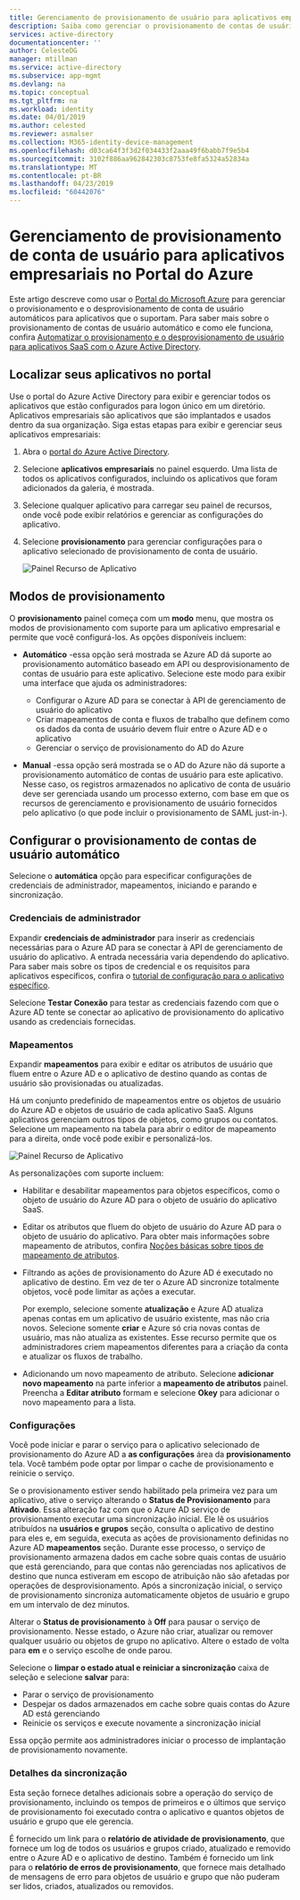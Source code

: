 ```yaml
---
title: Gerenciamento de provisionamento de usuário para aplicativos empresariais no Azure Active Directory | Microsoft Docs
description: Saiba como gerenciar o provisionamento de contas de usuário para aplicativos empresariais usando o Azure Active Directory
services: active-directory
documentationcenter: ''
author: CelesteDG
manager: mtillman
ms.service: active-directory
ms.subservice: app-mgmt
ms.devlang: na
ms.topic: conceptual
ms.tgt_pltfrm: na
ms.workload: identity
ms.date: 04/01/2019
ms.author: celested
ms.reviewer: asmalser
ms.collection: M365-identity-device-management
ms.openlocfilehash: d03ca64f3f3d2f034433f2aaa49f6babb7f9e5b4
ms.sourcegitcommit: 3102f886aa962842303c8753fe8fa5324a52834a
ms.translationtype: MT
ms.contentlocale: pt-BR
ms.lasthandoff: 04/23/2019
ms.locfileid: "60442076"
---
```

# <a name="managing-user-account-provisioning-for-enterprise-apps-in-the-azure-portal"></a>Gerenciamento de provisionamento de conta de usuário para aplicativos empresariais no Portal do Azure

Este artigo descreve como usar o [Portal do Microsoft Azure](https://portal.azure.com) para gerenciar o provisionamento e o desprovisionamento de conta de usuário automáticos para aplicativos que o suportam. Para saber mais sobre o provisionamento de contas de usuário automático e como ele funciona, confira [Automatizar o provisionamento e o desprovisionamento de usuário para aplicativos SaaS com o Azure Active Directory](user-provisioning.md).

## <a name="finding-your-apps-in-the-portal"></a>Localizar seus aplicativos no portal

Use o portal do Azure Active Directory para exibir e gerenciar todos os aplicativos que estão configurados para logon único em um diretório. Aplicativos empresariais são aplicativos que são implantados e usados dentro da sua organização. Siga estas etapas para exibir e gerenciar seus aplicativos empresariais:

1. Abra o [portal do Azure Active Directory](https://aad.portal.azure.com).

1. Selecione **aplicativos empresariais** no painel esquerdo. Uma lista de todos os aplicativos configurados, incluindo os aplicativos que foram adicionados da galeria, é mostrada.

1. Selecione qualquer aplicativo para carregar seu painel de recursos, onde você pode exibir relatórios e gerenciar as configurações do aplicativo.

1. Selecione **provisionamento** para gerenciar configurações para o aplicativo selecionado de provisionamento de conta de usuário.

   ![Painel Recurso de Aplicativo](./media/configure-automatic-user-provisioning-portal/enterprise-apps-provisioning.png)

## <a name="provisioning-modes"></a>Modos de provisionamento

O **provisionamento** painel começa com um **modo** menu, que mostra os modos de provisionamento com suporte para um aplicativo empresarial e permite que você configurá-los. As opções disponíveis incluem:

* **Automático** -essa opção será mostrada se Azure AD dá suporte ao provisionamento automático baseado em API ou desprovisionamento de contas de usuário para este aplicativo. Selecione este modo para exibir uma interface que ajuda os administradores:

  * Configurar o Azure AD para se conectar à API de gerenciamento de usuário do aplicativo
  * Criar mapeamentos de conta e fluxos de trabalho que definem como os dados da conta de usuário devem fluir entre o Azure AD e o aplicativo
  * Gerenciar o serviço de provisionamento do AD do Azure

* **Manual** -essa opção será mostrada se o AD do Azure não dá suporte a provisionamento automático de contas de usuário para este aplicativo. Nesse caso, os registros armazenados no aplicativo de conta de usuário deve ser gerenciada usando um processo externo, com base em que os recursos de gerenciamento e provisionamento de usuário fornecidos pelo aplicativo (o que pode incluir o provisionamento de SAML just-in-).

## <a name="configuring-automatic-user-account-provisioning"></a>Configurar o provisionamento de contas de usuário automático

Selecione o **automática** opção para especificar configurações de credenciais de administrador, mapeamentos, iniciando e parando e sincronização.

### <a name="admin-credentials"></a>Credenciais de administrador

Expandir **credenciais de administrador** para inserir as credenciais necessárias para o Azure AD para se conectar à API de gerenciamento de usuário do aplicativo. A entrada necessária varia dependendo do aplicativo. Para saber mais sobre os tipos de credencial e os requisitos para aplicativos específicos, confira o [tutorial de configuração para o aplicativo específico](user-provisioning.md).

Selecione **Testar Conexão** para testar as credenciais fazendo com que o Azure AD tente se conectar ao aplicativo de provisionamento do aplicativo usando as credenciais fornecidas.

### <a name="mappings"></a>Mapeamentos

Expandir **mapeamentos** para exibir e editar os atributos de usuário que fluem entre o Azure AD e o aplicativo de destino quando as contas de usuário são provisionadas ou atualizadas.

Há um conjunto predefinido de mapeamentos entre os objetos de usuário do Azure AD e objetos de usuário de cada aplicativo SaaS. Alguns aplicativos gerenciam outros tipos de objetos, como grupos ou contatos. Selecione um mapeamento na tabela para abrir o editor de mapeamento para a direita, onde você pode exibir e personalizá-los.

![Painel Recurso de Aplicativo](./media/configure-automatic-user-provisioning-portal/enterprise-apps-provisioning-mapping.png)

As personalizações com suporte incluem:

* Habilitar e desabilitar mapeamentos para objetos específicos, como o objeto de usuário do Azure AD para o objeto de usuário do aplicativo SaaS.
* Editar os atributos que fluem do objeto de usuário do Azure AD para o objeto de usuário do aplicativo. Para obter mais informações sobre mapeamento de atributos, confira [Noções básicas sobre tipos de mapeamento de atributos](customize-application-attributes.md#understanding-attribute-mapping-types).
* Filtrando as ações de provisionamento do Azure AD é executado no aplicativo de destino. Em vez de ter o Azure AD sincronize totalmente objetos, você pode limitar as ações a executar. 

  Por exemplo, selecione somente **atualização** e Azure AD atualiza apenas contas em um aplicativo de usuário existente, mas não cria novos. Selecione somente **criar** e Azure só cria novas contas de usuário, mas não atualiza as existentes. Esse recurso permite que os administradores criem mapeamentos diferentes para a criação da conta e atualizar os fluxos de trabalho.

* Adicionando um novo mapeamento de atributo. Selecione **adicionar novo mapeamento** na parte inferior a **mapeamento de atributos** painel. Preencha a **Editar atributo** formam e selecione **Okey** para adicionar o novo mapeamento para a lista. 

### <a name="settings"></a>Configurações

Você pode iniciar e parar o serviço para o aplicativo selecionado de provisionamento do Azure AD a **as configurações** área da **provisionamento** tela. Você também pode optar por limpar o cache de provisionamento e reinicie o serviço.

Se o provisionamento estiver sendo habilitado pela primeira vez para um aplicativo, ative o serviço alterando o **Status de Provisionamento** para **Ativado**. Essa alteração faz com que o Azure AD serviço de provisionamento executar uma sincronização inicial. Ele lê os usuários atribuídos na **usuários e grupos** seção, consulta o aplicativo de destino para eles e, em seguida, executa as ações de provisionamento definidas no Azure AD **mapeamentos** seção. Durante esse processo, o serviço de provisionamento armazena dados em cache sobre quais contas de usuário que está gerenciando, para que contas não gerenciadas nos aplicativos de destino que nunca estiveram em escopo de atribuição não são afetadas por operações de desprovisionamento. Após a sincronização inicial, o serviço de provisionamento sincroniza automaticamente objetos de usuário e grupo em um intervalo de dez minutos.

Alterar o **Status de provisionamento** à **Off** para pausar o serviço de provisionamento. Nesse estado, o Azure não criar, atualizar ou remover qualquer usuário ou objetos de grupo no aplicativo. Altere o estado de volta para **em** e o serviço escolhe de onde parou.

Selecione o **limpar o estado atual e reiniciar a sincronização** caixa de seleção e selecione **salvar** para:

* Parar o serviço de provisionamento
* Despejar os dados armazenados em cache sobre quais contas do Azure AD está gerenciando
* Reinicie os serviços e execute novamente a sincronização inicial

Essa opção permite aos administradores iniciar o processo de implantação de provisionamento novamente.

### <a name="synchronization-details"></a>Detalhes da sincronização

Esta seção fornece detalhes adicionais sobre a operação do serviço de provisionamento, incluindo os tempos de primeiros e o últimos que serviço de provisionamento foi executado contra o aplicativo e quantos objetos de usuário e grupo que ele gerencia.

É fornecido um link para o **relatório de atividade de provisionamento**, que fornece um log de todos os usuários e grupos criado, atualizado e removido entre o Azure AD e o aplicativo de destino. Também é fornecido um link para o **relatório de erros de provisionamento**, que fornece mais detalhado de mensagens de erro para objetos de usuário e grupo que não puderam ser lidos, criados, atualizados ou removidos.
